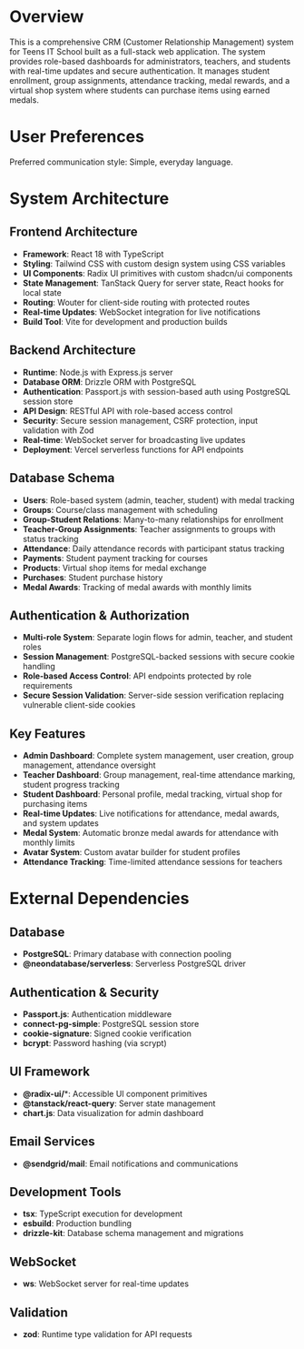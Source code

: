 # Overview

This is a comprehensive CRM (Customer Relationship Management) system for Teens IT School built as a full-stack web application. The system provides role-based dashboards for administrators, teachers, and students with real-time updates and secure authentication. It manages student enrollment, group assignments, attendance tracking, medal rewards, and a virtual shop system where students can purchase items using earned medals.

# User Preferences

Preferred communication style: Simple, everyday language.

# System Architecture

## Frontend Architecture
- **Framework**: React 18 with TypeScript
- **Styling**: Tailwind CSS with custom design system using CSS variables
- **UI Components**: Radix UI primitives with custom shadcn/ui components
- **State Management**: TanStack Query for server state, React hooks for local state
- **Routing**: Wouter for client-side routing with protected routes
- **Real-time Updates**: WebSocket integration for live notifications
- **Build Tool**: Vite for development and production builds

## Backend Architecture
- **Runtime**: Node.js with Express.js server
- **Database ORM**: Drizzle ORM with PostgreSQL
- **Authentication**: Passport.js with session-based auth using PostgreSQL session store
- **API Design**: RESTful API with role-based access control
- **Security**: Secure session management, CSRF protection, input validation with Zod
- **Real-time**: WebSocket server for broadcasting live updates
- **Deployment**: Vercel serverless functions for API endpoints

## Database Schema
- **Users**: Role-based system (admin, teacher, student) with medal tracking
- **Groups**: Course/class management with scheduling
- **Group-Student Relations**: Many-to-many relationships for enrollment
- **Teacher-Group Assignments**: Teacher assignments to groups with status tracking
- **Attendance**: Daily attendance records with participant status tracking
- **Payments**: Student payment tracking for courses
- **Products**: Virtual shop items for medal exchange
- **Purchases**: Student purchase history
- **Medal Awards**: Tracking of medal awards with monthly limits

## Authentication & Authorization
- **Multi-role System**: Separate login flows for admin, teacher, and student roles
- **Session Management**: PostgreSQL-backed sessions with secure cookie handling
- **Role-based Access Control**: API endpoints protected by role requirements
- **Secure Session Validation**: Server-side session verification replacing vulnerable client-side cookies

## Key Features
- **Admin Dashboard**: Complete system management, user creation, group management, attendance oversight
- **Teacher Dashboard**: Group management, real-time attendance marking, student progress tracking
- **Student Dashboard**: Personal profile, medal tracking, virtual shop for purchasing items
- **Real-time Updates**: Live notifications for attendance, medal awards, and system updates
- **Medal System**: Automatic bronze medal awards for attendance with monthly limits
- **Avatar System**: Custom avatar builder for student profiles
- **Attendance Tracking**: Time-limited attendance sessions for teachers

# External Dependencies

## Database
- **PostgreSQL**: Primary database with connection pooling
- **@neondatabase/serverless**: Serverless PostgreSQL driver

## Authentication & Security
- **Passport.js**: Authentication middleware
- **connect-pg-simple**: PostgreSQL session store
- **cookie-signature**: Signed cookie verification
- **bcrypt**: Password hashing (via scrypt)

## UI Framework
- **@radix-ui/***: Accessible UI component primitives
- **@tanstack/react-query**: Server state management
- **chart.js**: Data visualization for admin dashboard

## Email Services
- **@sendgrid/mail**: Email notifications and communications

## Development Tools
- **tsx**: TypeScript execution for development
- **esbuild**: Production bundling
- **drizzle-kit**: Database schema management and migrations

## WebSocket
- **ws**: WebSocket server for real-time updates

## Validation
- **zod**: Runtime type validation for API requests